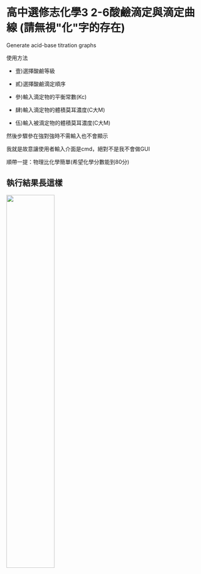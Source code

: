 # 高中選修志化學3 2-6酸鹼滴定與滴定曲線 (請無視"化"字的存在)

Generate acid-base titration graphs

使用方法

 - 壹)選擇酸鹼等級

 - 貳)選擇酸鹼滴定順序

 - 參)輸入滴定物的平衡常數(Kc)

 - 肆)輸入滴定物的體積莫耳濃度(C大M)

 - 伍)輸入被滴定物的體積莫耳濃度(C大M)

然後步驟參在強對強時不需輸入也不會顯示

我就是故意讓使用者輸入介面是cmd，絕對不是我不會做GUI

順帶一提：物理比化學簡單(希望化學分數能到80分)

## 執行結果長這樣

<p align="left">
  <img src="P_20241118_130531.jpg" width="50%"/>
  <br>
</p>
